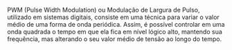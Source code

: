 PWM (Pulse Width Modulation) ou Modulação de Largura de Pulso, utilizado em sistemas digitais, consiste em uma técnica para variar o valor médio de uma forma de onda periódica. Assim, é possível controlar em uma onda quadrada o tempo em que ela fica em nível lógico alto, mantendo sua frequência, mas alterando o seu valor médio de tensão ao longo do tempo.
